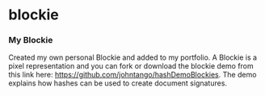 # blockie
### My Blockie
Created my own personal Blockie and added to my portfolio.  A Blockie is a pixel representation and you can fork or download the blockie demo from this link here: https://github.com/johntango/hashDemoBlockies. 
The demo explains how hashes can be used to create document signatures. 
